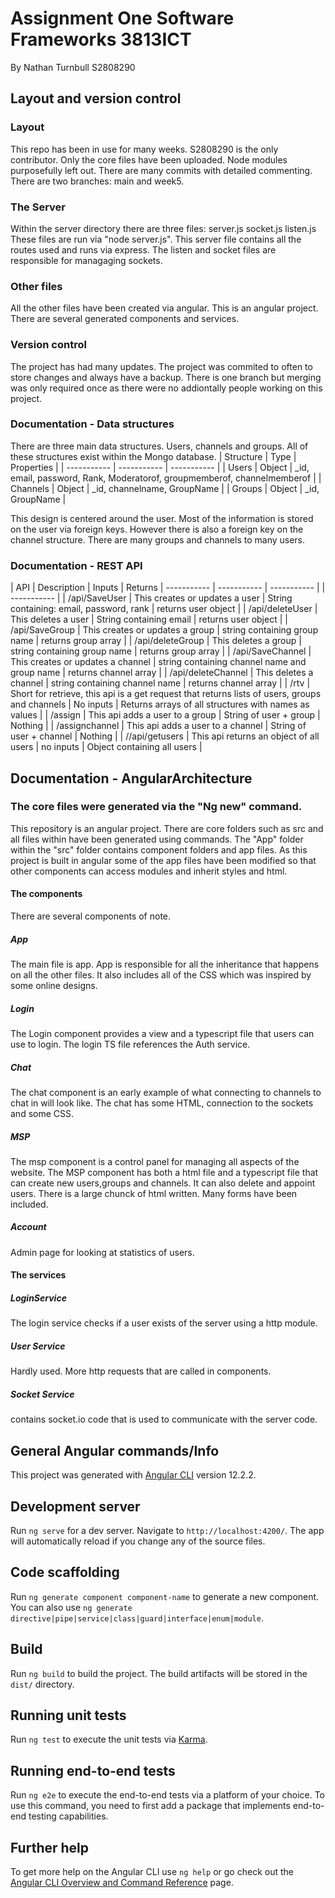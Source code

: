 # Assignment One Software Frameworks 3813ICT
By Nathan Turnbull S2808290

## Layout and version control
### Layout 
This repo has been in use for many weeks. S2808290 is the only contributor. Only the core files have been uploaded. Node modules purposefully left out. There are many commits with detailed commenting. There are two branches: main and week5.
###  The Server
Within the server directory there are three files:
server.js
socket.js
listen.js
These files are run via "node server.js". This server file contains all the routes used and runs via express. The listen and socket files are responsible for managaging sockets.
### Other files
All the other files have been created via angular. This is an angular project. There are several generated components and services.
### Version control
The project has had many updates. The project was commited to often to store changes and always have a backup. There is one branch but merging was only required once as there were no addiontally people working on this project.

### Documentation - Data structures
There are three main data structures. Users, channels and groups. All of these structures exist within the Mongo database.
| Structure      | Type | Properties |
| ----------- | ----------- | ----------- |
| Users      | Object      | _id, email, password, Rank, Moderatorof, groupmemberof, channelmemberof       |
| Channels   | Object        | _id, channelname, GroupName        |
| Groups   | Object       | _id, GroupName       |

This design is centered around the user. Most of the information is stored on the user via foreign keys. However there is also a foreign key on the channel structure.
There are many groups and channels to many users.

### Documentation - REST API

| API      | Description | Inputs | Returns
| ----------- | ----------- | ----------- | | ----------- |
| /api/SaveUser     | This creates or updates a user      |   String containing: email, password, rank    | returns user object |
| /api/deleteUser   | This deletes a user        |    String containing email  | returns user object |
| /api/SaveGroup   | This creates or updates a group       |    string containing group name    | returns group array |
| /api/deleteGroup   | This deletes a group       |   string containing group name     | returns group array |
| /api/SaveChannel   | This creates or updates a channel       |  string containing channel name and group name      | returns channel array |
| /api/deleteChannel   | This deletes a channel       |   string containing channel name     | returns channel array |
| /rtv               | Short for retrieve, this api is a get request that returns lists of users, groups and channels       |   No inputs    | Returns arrays of all structures with names as values |
| /assign          | This api adds a user to a group       |   String of user + group    | Nothing |
| /assignchannel   | This api adds a user to a channel      |  String of user + channel     | Nothing |
| //api/getusers   | This api returns an object of all users       |    no inputs   | Object containing all users |


## Documentation - AngularArchitecture
### The core files were generated via the "Ng new" command.
This repository is an angular project. There are core folders such as src and all files within have been generated using commands. The "App" folder within the "src" folder contains component folders and app files. As this project is built in angular some of the app files have been modified so that other components can access modules and inherit styles and html.
#### The components
There are several components of note. 
##### App
The main file is app. App is responsible for all the inheritance that happens on all the other files. It also includes all of the CSS which was inspired by some online designs.
##### Login
The Login component provides a view and a typescript file that users can use to login. The login TS file references the Auth service.

##### Chat
The chat component is an early example of what connecting to channels to chat in will look like.
The chat has some HTML, connection to the sockets and some CSS.
##### MSP 
The msp component is a control panel for managing all aspects of the website. The MSP component has both a html file and a typescript file that can create new users,groups and channels. It can also delete and appoint users.
There is a large chunck of html written. Many forms have been included.
##### Account
Admin page for looking at statistics of users.
#### The services
##### LoginService
The login service checks if a user exists of the server using a http module.
##### User Service
Hardly used. More http requests that are called in components.
##### Socket Service
contains socket.io code that is used to communicate with the server code.




## General Angular commands/Info

This project was generated with [Angular CLI](https://github.com/angular/angular-cli) version 12.2.2.

## Development server

Run `ng serve` for a dev server. Navigate to `http://localhost:4200/`. The app will automatically reload if you change any of the source files.

## Code scaffolding

Run `ng generate component component-name` to generate a new component. You can also use `ng generate directive|pipe|service|class|guard|interface|enum|module`.

## Build

Run `ng build` to build the project. The build artifacts will be stored in the `dist/` directory.

## Running unit tests

Run `ng test` to execute the unit tests via [Karma](https://karma-runner.github.io).

## Running end-to-end tests

Run `ng e2e` to execute the end-to-end tests via a platform of your choice. To use this command, you need to first add a package that implements end-to-end testing capabilities.

## Further help

To get more help on the Angular CLI use `ng help` or go check out the [Angular CLI Overview and Command Reference](https://angular.io/cli) page.
